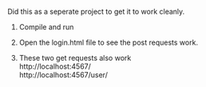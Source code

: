 Did this as a seperate project to get it to work cleanly.

1. Compile and run

2. Open the login.html file to see the post requests work.

3. These two get requests also work  
   http://localhost:4567/  
   http://localhost:4567/user/<NAME>
